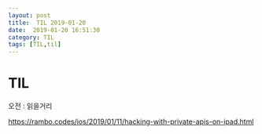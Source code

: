 ```yaml
---
layout: post
title:  TIL 2019-01-20
date:  2019-01-20 16:51:30
category: TIL
tags: [TIL,til]
---
```


# TIL

오전 : 읽을거리 

https://rambo.codes/ios/2019/01/11/hacking-with-private-apis-on-ipad.html



